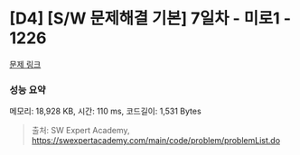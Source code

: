 # [D4] [S/W 문제해결 기본] 7일차 - 미로1 - 1226 

[문제 링크](https://swexpertacademy.com/main/code/problem/problemDetail.do?contestProbId=AV14vXUqAGMCFAYD) 

### 성능 요약

메모리: 18,928 KB, 시간: 110 ms, 코드길이: 1,531 Bytes



> 출처: SW Expert Academy, https://swexpertacademy.com/main/code/problem/problemList.do